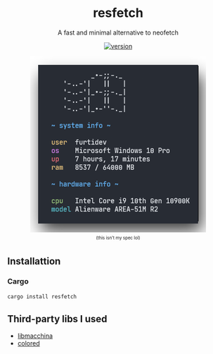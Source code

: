 <div align="center">
<h1>resfetch</h1>

A fast and minimal alternative to neofetch

<a href="https://crates.io/crates/resfetch">
    <img src="https://img.shields.io/crates/v/resfetch?label=Version&style=for-the-badge" alt="version" />
</a>

<img src="static/screenshot_1.png" alt="snapshot"> <br>
<sub><sup>(this isn't my spec lol)</sup></sub>

</div>

## Installattion
### Cargo
```bash
cargo install resfetch
```

## Third-party libs I used
- [libmacchina](https://github.com/Macchina-CLI/libmacchina)
- [colored](https://crates.io/crates/colored)